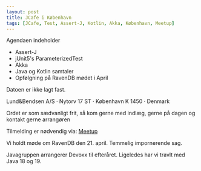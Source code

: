 ```yaml
---
layout: post
title: JCafe i København
tags: [JCafe, Test, Assert-J, Kotlin, Akka, København, Meetup]
---
```


Agendaen indeholder
* Assert-J
* jUnit5's ParameterizedTest
* Akka
* Java og Kotlin samtaler
* Opfølgning på RavenDB mødet i April

Datoen er ikke lagt fast. 

Lund&Bendsen A/S · Nytorv 17 ST · København K 1450 · Denmark


Ordet er som sædvanligt frit, så kom gerne med indlæg, gerne på dagen og kontakt gerne arrangøren

Tilmelding er nødvendig via: [Meetup](https://www.meetup.com/Copenhagen-Javagruppen-Meetup/events) 

<!-- more --> 
Vi holdt møde om RavenDB den 21. april. Temmelig impornerende sag. 

Javagruppen arrangerer Devoxx til efteråret. 
Ligeledes har vi travlt med Java 18 og 19.


<br/>

